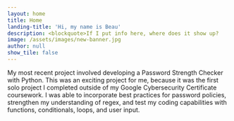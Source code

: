 ```yaml
---
layout: home
title: Home
landing-title: 'Hi, my name is Beau'
description: <blockquote>If I put info here, where does it show up?
image: /assets/images/new-banner.jpg
author: null
show_tile: false
---
```


My most recent project involved developing a Password Strength Checker with Python. This was an exciting project for me, because it was the first solo project I completed outside of my Google Cybersecurity Certificate coursework. I was able to incorporate best practices for password policies, strengthen my understanding of regex, and test my coding capabilities with functions, conditionals, loops, and user input.  
